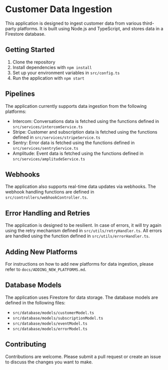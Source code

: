 # Customer Data Ingestion

This application is designed to ingest customer data from various third-party platforms. It is built using Node.js and TypeScript, and stores data in a Firestore database.

## Getting Started

1. Clone the repository
2. Install dependencies with `npm install`
3. Set up your environment variables in `src/config.ts`
4. Run the application with `npm start`

## Pipelines

The application currently supports data ingestion from the following platforms:

- Intercom: Conversations data is fetched using the functions defined in `src/services/intercomService.ts`
- Stripe: Customer and subscription data is fetched using the functions defined in `src/services/stripeService.ts`
- Sentry: Error data is fetched using the functions defined in `src/services/sentryService.ts`
- Amplitude: Event data is fetched using the functions defined in `src/services/amplitudeService.ts`

## Webhooks

The application also supports real-time data updates via webhooks. The webhook handling functions are defined in `src/controllers/webhookController.ts`.

## Error Handling and Retries

The application is designed to be resilient. In case of errors, it will try again using the retry mechanism defined in `src/utils/retryHandler.ts`. All errors are handled using the function defined in `src/utils/errorHandler.ts`.

## Adding New Platforms

For instructions on how to add new platforms for data ingestion, please refer to `docs/ADDING_NEW_PLATFORMS.md`.

## Database Models

The application uses Firestore for data storage. The database models are defined in the following files:

- `src/database/models/customerModel.ts`
- `src/database/models/subscriptionModel.ts`
- `src/database/models/eventModel.ts`
- `src/database/models/errorModel.ts`

## Contributing

Contributions are welcome. Please submit a pull request or create an issue to discuss the changes you want to make.